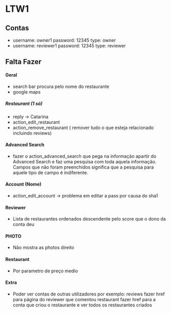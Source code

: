 # LTW1

## Contas
- username: owner1 password: 12345 type: owner
- username: reviewer1 password: 12345 type: reviewer

## Falta Fazer

#### Geral
- search bar procura pelo nome do restaurante
- google maps

##### Restaurant (1 só)
- reply -> Catarina
- action_edit_restaurant
- action_remove_restaurant ( remover tudo o que esteja relacionado incluindo reviews)

#### Advanced Search
- fazer o action_advanced_search que pega na informação apartir do Advanced Search e faz uma pesquisa com toda aquela informação. Campos que não foram preenchidos significa que a pesquisa para aquele tipo de campo é indiferente.

#### Account (Nome)
- action_edit_account -> problema em editar a pass por causa do sha1

#### Reviewer
- Lista de restaurantes ordenados descendente pelo score que o dono da conta deu

#### PHOTO
- Não mostra as photos direito

#### Restaurant
- Por parametro de preço medio

#### Extra
- Poder ver contas de outras utilizadores por exemplo:
  reviews fazer href para página do reviewer que comentou
  restaurant fazer href para a conta que criou o restaurante e ver todos os restaurantes criados
